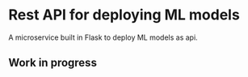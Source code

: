 # Rest API for deploying ML models

A microservice built in Flask to deploy ML models as api.

## Work in progress
